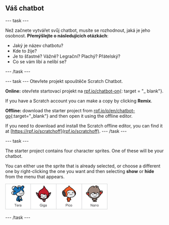 ## Váš chatbot

\--- task \---

Než začnete vytvářet svůj chatbot, musíte se rozhodnout, jaká je jeho osobnost. **Přemýšlejte o následujících otázkách**:

+ Jaký je název chatbotu?
+ Kde to žije?
+ Je to šťastné? Vážně? Legrační? Plachý? Přátelský?
+ Co se vám líbí a nelíbí se?

\--- /task \---

\--- task \--- Otevřete projekt spouštěče Scratch Chatbot.

**Online:** otevřete startovací projekt na [rpf.io/chatbot-on](http://rpf.io/chatbot-on){: target = "_ blank"}.

If you have a Scratch account you can make a copy by clicking **Remix**.

**Offline:** download the starter project from [rpf.io/p/en/chatbot-go](http://rpf.io/p/en/chatbot-go){:target="_blank"} and then open it using the offline editor.

If you need to download and install the Scratch offline editor, you can find it at [https://rpf.io/scratchoff](rpf.io/scratchoff). \--- /task \---

\--- task \---

The starter project contains four character sprites. One of these will be your chatbot.

You can either use the sprite that is already selected, or choose a different one by right-clicking the one you want and then selecting **show** or **hide** from the menu that appears.

![Choose a character](images/chatbot-characters.png)

\--- /task \---